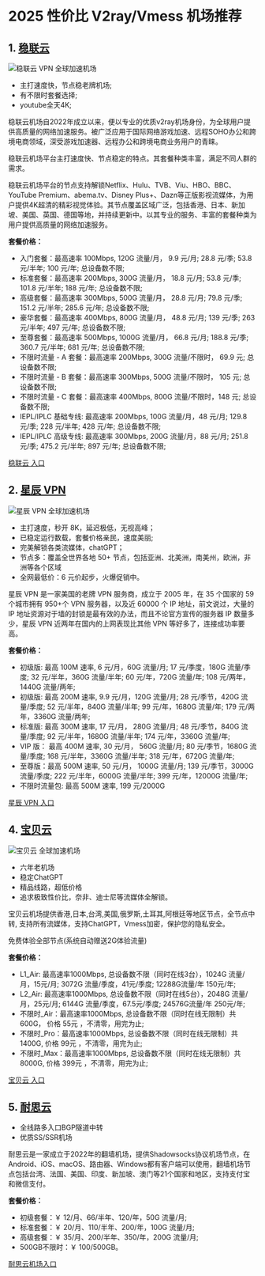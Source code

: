 # 2025 性价比 V2ray/Vmess 机场推荐

## **1\.** [**稳联云**](https://sl03.20251009.top/2)

![稳联云 VPN 全球加速机场](https://v2raya.net/images/stablenet/logo.png "稳联云 VPN 全球加速机场")

*   主打速度快，节点稳老牌机场;
*   有不限时套餐选择;
*   youtube全天4K;

稳联云机场自2022年成立以来，便以专业的优质v2ray机场身份，为全球用户提供高质量的网络加速服务。被广泛应用于国际网络游戏加速、远程SOHO办公和跨境电商领域，深受游戏加速器、远程办公和跨境电商业务用户的青睐。

稳联云机场平台主打速度快、节点稳定的特点。其套餐种类丰富，满足不同人群的需求。

稳联云机场平台的节点支持解锁Netflix、Hulu、TVB、Viu、HBO、BBC、YouTube Premium、abema.tv、Disney Plus+、Dazn等正版影视流媒体，为用户提供4K超清的精彩视觉体验。其节点覆盖区域广泛，包括香港、日本、新加坡、美国、英国、德国等地，并持续更新中。以其专业的服务、丰富的套餐种类为用户提供高质量的网络加速服务。

**套餐价格：**

-   入门套餐：最高速率 100Mbps, 120G 流量/月， 9.9 元/月; 28.8 元/季; 53.8 元/半年; 100 元/年; 总设备数不限;
-   标准套餐：最高速率 200Mbps, 300G 流量/月， 18.8 元/月; 53.8 元/季; 101.8 元/半年; 188 元/年; 总设备数不限;
-   高级套餐：最高速率 300Mbps, 500G 流量/月， 28.8 元/月; 79.8 元/季; 151.2 元/半年; 285.6 元/年; 总设备数不限;
-   豪华套餐：最高速率 400Mbps, 800G 流量/月， 48.8 元/月; 139 元/季; 263 元/半年; 497 元/年; 总设备数不限;
-   至尊套餐：最高速率 500Mbps, 1000G 流量/月， 66.8 元/月; 188.8 元/季; 360.7 元/半年; 681 元/年; 总设备数不限;
-   不限时流量 - A 套餐：最高速率 200Mbps, 300G 流量/不限时， 69.9 元; 总设备数不限;
-   不限时流量 - B 套餐：最高速率 300Mbps, 500G 流量/不限时， 105 元; 总设备数不限;
-   不限时流量 - C 套餐：最高速率 400Mbps, 800G 流量/不限时，148 元; 总设备数不限;
-   IEPL/IPLC 基础专线: 最高速率 200Mbps, 100G 流量/月，48 元/月; 129.8 元/季; 228 元/半年; 428 元/年; 总设备数不限;
-   IEPL/IPLC 高级专线: 最高速率 300Mbps, 200G 流量/月，88 元/月; 251.8 元/季; 475.2 元/半年; 897 元/年; 总设备数不限;

[稳联云 入口](https://sl03.20251009.top/2)

## **2\.** [**星辰 VPN**](https://sl03.20251009.top/3)

![星辰 VPN 全球加速机场](https://v2raya.net/images/reami/logo.jpg "星辰 VPN 全球加速机场")

*   主打速度，秒开 8K，延迟极低，无视高峰；
*   已稳定运行数载，套餐价格亲民，速度美丽;
*   完美解锁各类流媒体，chatGPT；
*   节点多：覆盖全世界各地 50+ 节点，包括亚洲、北美洲，南美州，欧洲，非洲等各个区域
*   全网最低价：6 元价起步，火爆促销中。

星辰 VPN 是一家美国的老牌 VPN 服务商，成立于 2005 年，在 35 个国家的 59 个城市拥有 950+个 VPN 服务器，以及近 60000 个 IP 地址，前文说过，大量的 IP 地址资源对于墙的封锁是最有效的办法，而且不论官方宣传的服务器 IP 数量多少，星辰 VPN 近两年在国内的上网表现比其他 VPN 等好多了，连接成功率要高。

**套餐价格：**

*   初级版: 最高 100M 速率, 6 元/月，60G 流量/月; 17 元/季度，180G 流量/季度; 32 元/半年，360G 流量/半年; 60 元/年，720G 流量/年; 108 元/两年，1440G 流量/两年;
*   初级版: 最高 200M 速率, 9.9 元/月，120G 流量/月; 28 元/季节，420G 流量/季度; 52 元/半年，840G 流量/半年; 99 元/年，1680G 流量/年; 179 元/两年，3360G 流量/两年;
*   标准版: 最高 300M 速率, 17 元/月， 280G 流量/月; 48 元/季节，840G 流量/季度; 92 元/半年，1680G 流量/半年; 174 元/年，3360G 流量/年;
*   VIP 版： 最高 400M 速率, 30 元/月， 560G 流量/月; 80 元/季节，1680G 流量/季度; 168 元/半年，3360G 流量/半年; 318 元/年，6720G 流量/年;
*   至尊版：最高 500M 速率, 50 元/月， 1000G 流量/月; 139 元/季节，3000G 流量/季度; 222 元/半年，6000G 流量/半年; 399 元/年，12000G 流量/年;
*   不限时流量包: 最高 500M 速率, 199 元/2000G

[星辰 VPN 入口](https://sl03.20251009.top/3)

## **4\.** [**宝贝云**](https://bby009.com/)

![宝贝云 全球加速机场](https://file.bbyvpn.com/d/img/frontico.png "宝贝云 全球加速机场")

*   六年老机场
*   稳定ChatGPT
*   精品线路，超低价格
*   追求极致性价比，奈非、迪士尼等流媒体全解锁。

宝贝云机场提供香港,日本,台湾,美国,俄罗斯,土耳其,阿根廷等地区节点，全节点中转, 支持所有流媒体，支持ChatGPT，Vmess加密，保护您的隐私安全。

免费体验全部节点(系统自动赠送2G体验流量)

**套餐价格：**

*   L1\_Air: 最高速率1000Mbps, 总设备数不限（同时在线3台），1024G 流量/月，15元/月; 3072G 流量/季度，41元/季度; 12288G流量/年 150元/年;
*   L2\_Air: 最高速率1000Mbps, 总设备数不限（同时在线5台），2048G 流量/月，25元/月; 6144G 流量/季度，67.5元/季度; 24576G流量/年 250元/年;
*   不限时\_Air：最高速率1000Mbps, 总设备数不限（同时在线无限制）共600G， 价格 55元 ，不清零，用完为止;
*   不限时\_Pro：最高速率1000Mbps, 总设备数不限（同时在线无限制）共1400G, 价格 99元 ，不清零，用完为止;
*   不限时\_Max：最高速率1000Mbps, 总设备数不限（同时在线无限制）共8000G, 价格 399元 ，不清零，用完为止;

[宝贝云 入口](https://sl03.20251009.top/4)

## **5\.** [**耐思云**](https://sl03.20251009.top/5)

*   全线路多入口BGP隧道中转
*   优质SS/SSR机场

耐思云是一家成立于2022年的翻墙机场，提供Shadowsocks协议机场节点，在Android、iOS、macOS、路由器、Windows都有客户端可以使用，翻墙机场节点包括台湾、法国、美国、印度、新加坡、澳门等21个国家和地区，支持支付宝和微信支付。

**套餐价格：**

*   初级套餐：￥ 12/月、66/半年、120/年，50G 流量/月;
*   标准套餐：￥ 20/月、110/半年、200/年，100G 流量/月;
*   高级套餐：￥ 35/月、200/半年、350/年，200G 流量/月;
*   500GB不限时：￥ 100/500GB。

[耐思云机场入口](https://sl03.20251009.top/5)

